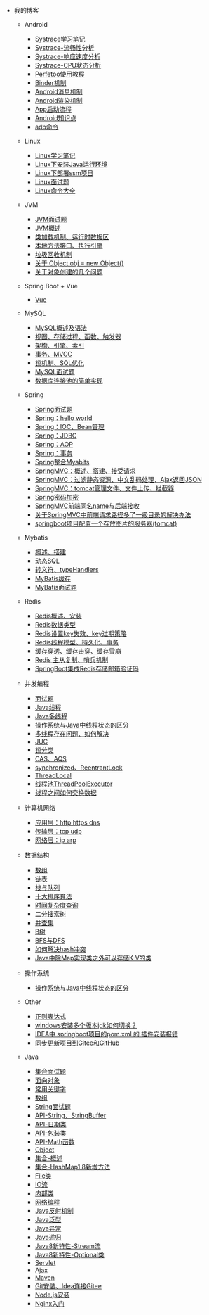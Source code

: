 <!-- _navbar.md -->
* 我的博客
    * Android
      - [Systrace学习笔记](Android/Systrace%E5%AD%A6%E4%B9%A0%E7%AC%94%E8%AE%B0.md)
      - [Systrace-流畅性分析](Android/Systrace%E2%80%94%E2%80%94%E6%B5%81%E7%95%85%E6%80%A7%E5%88%86%E6%9E%90.md)
      - [Systrace-响应速度分析](Android/Systrace%E2%80%94%E2%80%94%E5%93%8D%E5%BA%94%E9%80%9F%E5%BA%A6%E5%88%86%E6%9E%90.md)
      - [Systrace-CPU状态分析](Android/Systrace%E2%80%94%E2%80%94CPU%E7%8A%B6%E6%80%81%E5%88%86%E6%9E%90.md)
      - [Perfetoo使用教程](Android/Perfetoo%E4%BD%BF%E7%94%A8%E6%95%99%E7%A8%8B.md)
      - [Binder机制](Android/Binder%E6%9C%BA%E5%88%B6.md)
      - [Android消息机制](Android/%E5%AE%89%E5%8D%93%E6%B6%88%E6%81%AF%E6%9C%BA%E5%88%B6.md)
      - [Android渲染机制](Android/%E5%AE%89%E5%8D%93%E6%B8%B2%E6%9F%93%E6%9C%BA%E5%88%B6.md)
      - [App启动流程](Android/App%E5%90%AF%E5%8A%A8%E6%B5%81%E7%A8%8B.md)
      - [Android知识点](Android/%E5%AE%89%E5%8D%93%E7%9F%A5%E8%AF%86%E7%82%B9.md)
      - [adb命令](Android/adb%E5%91%BD%E4%BB%A4.md)
      

    * Linux
      - [Linux学习笔记](Linux/Linux学习笔记.md)
      - [Linux下安装Java运行环境](Linux/Linux安装Java环境.md)
      - [Linux下部署ssm项目](Linux/Linux部署SSM项目.md)
      - [Linux面试题](Linux/Linux面试题.md)
      - [Linux命令大全](Linux/Linux%E5%91%BD%E4%BB%A4%E5%A4%A7%E5%85%A8.md)
    * JVM
      - [JVM面试题](JVM/JVM面试题.md)
      - [JVM概述](JVM/JVM学习笔记%20一：JVM概述.md)
      - [类加载机制、运行时数据区](JVM/JVM学习笔记：二：类加载、运行时数据区.md)
      - [本地方法接口、执行引擎](JVM/JVM学习笔记：三%20本地方法接口、执行引擎.md)
      - [垃圾回收机制](JVM/垃圾回收机制.md)
      - [关于 Object obj = new Object()](JVM/关于%20Object%20obj%20=%20new%20Object().md)
      - [关于对象创建的几个问题](JVM/关于对象创建的几个问题.md)
    * Spring Boot + Vue
      - [Vue](springboot+vue/Vue项目.md)
    * MySQL
      - [MySQL概述及语法](MySQL/数据库.md)
      - [视图、存储过程、函数、触发器](MySQL/mysql1.md)
      - [架构、引擎、索引](MySQL/mysql2.md)
      - [事务、MVCC](MySQL/mysql3.md)
      - [锁机制、SQL优化](MySQL/mysql4.md)
      - [MySQL面试题](MySQL/MySQL面试题.md)
      - [数据库连接池的简单实现](MySQL/数据库连接池的简单实现.md)
    * Spring
      - [Spring面试题](Spring/Spring知识补充.md)
      - [Spring：hello world](Spring/Java框架--spring(一、hello%20world).md)
      - [Spring：IOC、Bean管理](Spring/Java框架--spring(二、IOC，springBean管理,springJDBC).md)
      - [Spring：JDBC](Spring/jdbc.md)
      - [Spring：AOP](Spring/Java框架--spring(三、AOP--面向切面编程).md)
      - [Spring：事务](Spring/Java框架--spring(四、事务管理、事务传播、spring整合mybatis).md)
      - [Spring整合Myabits](Spring/整合mybatis.md)
      - [SpringMVC：概述、搭建、接受请求](Spring/springMVC(1、概述&搭建&接收请求).md)
      - [SpringMVC：过滤静态资源、中文乱码处理、Ajax返回JSON](Spring/springMVC(2、过滤静态资源文件&中文乱码处理&Ajax返回JSON).md)
      - [SpringMVC：tomcat管理文件、文件上传、拦截器](Spring/springMVC(3、tomcat管理文件夹&文件上传&拦截器).md)
      - [Spring密码加密](Spring/spring--密码加密.md)
      - [SpringMVC前端同名name与后端接收](Spring/springMVC中前端同名name与后端接收.md)
      - [关于SpringMVC中前端请求路径多了一级目录的解决办法](Spring/关于SpringMVC中前端请求路径多了一级目录的解决办法.md)
      - [springboot项目配置一个存放图片的服务器(tomcat)](Spring/springboot项目配置一个存放图片的服务器tomcat.md)
    * Mybatis
      - [概述、搭建](Mybatis/概述、搭建.md)
      - [动态SQL](Mybatis/动态SQL.md)
      - [转义符、typeHandlers](Mybatis/转义符、typeHandlers.md)
      - [MyBatis缓存](Mybatis/MyBatis缓存.md)
      - [MyBatis面试题](Mybatis/面试题.md)
    * Redis
      - [Redis概述、安装](Redis/Redis概述与安装.md)
      - [Redis数据类型](Redis/数据类型.md)
      - [Redis设置key失效、key过期策略](Redis/key失效、过期策略.md)
      - [Redis线程模型、持久化、事务](Redis/Redis线程模型、Redis持久化、Redis事务.md)
      - [缓存穿透、缓存击穿、缓存雪崩](Redis/Redis：缓存穿透、缓存击穿、缓存雪崩.md)
      - [Redis 主从复制、哨兵机制](Redis/Redis的主从复制、哨兵机制.md)
      - [SpringBoot集成Redis存储邮箱验证码](Redis/SpringBoot集成Redis缓存邮箱验证码.md)
    * 并发编程
      - [面试题](Current/面试题.md)
      - [Java线程](Current/Java线程.md)
      - [Java多线程](Current/Java多线程.md)
      - [操作系统与Java中线程状态的区分](Current/操作系统与Java中线程状态的区分.md)
      - [多线程存在问题、如何解决](Current/并发问题.md)
      - [JUC](Current/JUC.md)
      - [锁分类](Current/锁分类.md)
      - [CAS、AQS](Current/cas%20aqs.md)
      - [synchronized、ReentrantLock](Current/sync%20lock.md)
      - [ThreadLocal](Current/ThreadLocal详解.md)
      - [线程池ThreadPoolExecutor](Current/并发编程之线程池ThreadPoolExecutor.md)
      - [线程之间如何交换数据](Current/线程之间如何交换数据？.md)
    * 计算机网络
      - [应用层：http https dns](计算机网络/HTTP_HTTPS_DNS.md)
      - [传输层：tcp udp](计算机网络/传输层tcp%20udp.md)
      - [网络层：ip arp](计算机网络/网络层：IP%20ARP)
    * 数据结构
      - [数组](数据结构/数据结构-数组.md)
      - [链表](数据结构/数据结构--链表.md)
      - [栈与队列](数据结构/栈与队列--Java.md)
      - [十大排序算法](数据结构/十大排序算法.md)
      - [时间复杂度查询](数据结构/常见数据结构和排序时间复杂度.md)
      - [二分搜索树](数据结构/二分搜索树.md)
      - [并查集](数据结构/数据结构与算法--并查集.md)
      - [B树](数据结构/B树-多路平衡查找树.md)
      - [BFS与DFS](数据结构/BFS与DFS.md)
      - [如何解决hash冲突](数据结构/如何解决哈希冲突？.md)
      - [Java中除Map实现类之外可以存储K-V的类](数据结构/Java中除Map实现类之外可以存储K-V的类.md)
    * 操作系统
      - [操作系统与Java中线程状态的区分](Current/操作系统与Java中线程状态的区分.md)
    * Other
      - [正则表达式](ohter/正则表达式.md)
      - [windows安装多个版本jdk如何切换？](ohter/windows安装多个版本jdk如何切换？.md)
      - [IDEA中 springboot项目的pom.xml 的 插件安装报错](ohter/IDEA中%20springboot项目的pom.xml%20的%20插件安装报错.md)
      - [同步更新项目到Gitee和GitHub](ohter/同步更新项目到Gitee和GitHub.md)
    * Java
      - [集合面试题](JavaSE/集合面试题.md)
      - [面向对象](JavaSE/JavaSE复习一：认识Java、面向对象.md)
      - [常用关键字](JavaSE/JavaSE复习二：常用关键字：static、final、this、super、instanceof、volatile、synchronized、default、transient.md)
      - [数组](JavaSE/Array.md)
      - [String面试题](JavaSE/String面试题.md)
      - [API-String、StringBuffer](JavaSE/String.md)
      - [API-日期类](JavaSE/java%20日期类.md)
      - [API-包装类](JavaSE/基本类型包装类.md)
      - [API-Math函数](JavaSE/API-Math.md)
      - [Object](JavaSE/Object.md)
      - [集合-概述](JavaSE/Java-集合.md)
      - [集合-HashMap1.8新增方法](JavaSE/jdk1.8中HashMap新增的方法.md)
      - [File类](JavaSE/File类.md)
      - [IO流](JavaSE/Java-IO流.md)
      - [内部类](JavaSE/java-内部类.md)
      - [网络编程](JavaSE/Java网络编程.md)
      - [Java反射机制](JavaSE/Java的反射机制.md)
      - [Java泛型](JavaSE/Java%20泛型.md)
      - [Java异常](JavaSE/Java--异常.md)
      - [Java递归](JavaSE/Java--递归.md)
      - [Java8新特性-Stream流](JavaSE/Java8新特性---Stream.md)
      - [Java8新特性-Optional类](JavaSE/java8新特性--Optional类.md)
      - [Servlet](JavaEE/Servlet.md)
      - [Ajax](JavaEE/Ajax笔记.md)
      - [Maven](JavaEE/Maven概述与搭建.md)
      - [Git安装、Idea连接Gitee](JavaEE/Git安装&&idea配置Gitee.md)
      - [Node.js安装](JavaEE/Node.js安装.md)
      - [Nginx入门](JavaEE/Nginx入门.md)